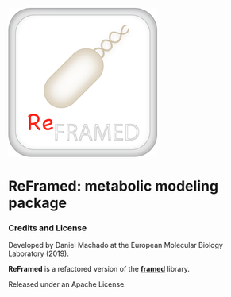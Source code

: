 ![ReFramed](logo_300px.png)

# ReFramed: metabolic modeling package

### Credits and License

Developed by Daniel Machado at the European Molecular Biology Laboratory (2019).

**ReFramed** is a refactored version of the [**framed**](https://github.com/cdanielmachado/framed) library.

Released under an Apache License.

